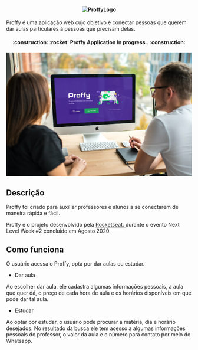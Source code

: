<h4 align="center">
<img src = "https://github.com/rocketseat-education/nlw-02-omnistack/blob/master/.github/logo.svg" alt="ProffyLogo" />
</h4>


Proffy é uma aplicação web cujo objetivo é conectar pessoas que querem dar aulas particulares à pessoas que precisam delas.

<h4 align="center"> 
:construction: :rocket: Proffy Application In progress.. :construction:
</h4>

<h4 align="center"> 
<img src = "https://github.com/mateusloubach/Next_Level_Week-2/blob/master/Proffy_Exemplo.jpg" alt = "Proffy" />
</h4>

 ## Descrição
 
 Proffy foi criado para auxiliar professores e alunos a se conectarem de maneira rápida e fácil. 
 
 Proffy é o projeto desenvolvido pela <a href = "https://rocketseat.com.br/"> Rocketseat. </a> durante o evento Next Level Week #2 concluído em Agosto 2020.
 
 ## Como funciona
 
 O usuário acessa o Proffy, opta por dar aulas ou estudar. 
 
- Dar aula
 
 Ao escolher dar aula, ele cadastra algumas informações pessoais, a aula que quer dá, o preço de cada hora de aula e os horários disponíveis em que pode dar tal aula. 
 
- Estudar
 
Ao optar por estudar, o usuário pode procurar a matéria, dia e horário desejados. No resultado da busca ele tem acesso a algumas informações pessoais do professor, o valor da aula e o número para contato por meio do Whatsapp.
